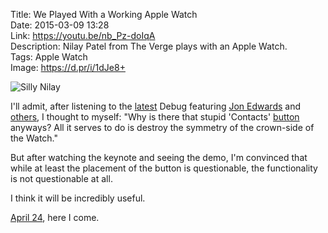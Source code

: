 Title: We Played With a Working Apple Watch  
Date: 2015-03-09 13:28  
Link: https://youtu.be/nb_Pz-doIqA  
Description: Nilay Patel from The Verge plays with an Apple Watch.  
Tags: Apple Watch  
Image: https://d.pr/i/1dJe8+  

![Silly Nilay][1]

I'll admit, after listening to the [latest][2] Debug featuring [Jon Edwards][3] and [others][4], I thought to myself: "Why is there that stupid 'Contacts' [button][5] anyways? All it serves to do is destroy the symmetry of the crown-side of the Watch."

But after watching the keynote and seeing the demo, I'm convinced that while at least the placement of the button is questionable, the functionality is not questionable at all.

I think it will be incredibly useful. 

[April 24][6], here I come.

[1]: https://d.pr/i/1dJe8+ "Silly Nilay"
[2]: http://www.imore.com/debug-62-edwards-and-gruber-watches "Debug, episode 62: Jon Edwards and John Gruber on watches"
[3]: https://twitter.com/undertheloupe "Jon Edwards on Twitter"
[4]: [https:]
[5]: https://d.pr/i/1cVL0+ "Apple's product page for Apple Watch, with a focus on the Contacts button"
[6]: https://www.apple.com/pr/library/2015/03/09Apple-Watch-Available-in-Nine-Countries-on-April-24.html "Apple Press Release for Apple Watch availability"
